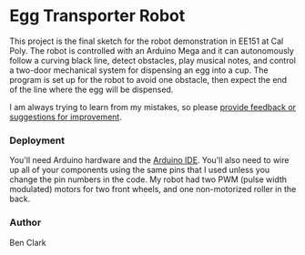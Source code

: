 # Egg Transporter Robot

This project is the final sketch for the robot demonstration in EE151 at Cal Poly. The robot is controlled with an Arduino Mega and it can autonomously follow a curving black line, detect obstacles, play musical notes, and control a two-door mechanical system for dispensing an egg into a cup. The program is set up for the robot to avoid one obstacle, then expect the end of the line where the egg will be dispensed.

I am always trying to learn from my mistakes, so please [provide feedback or suggestions for improvement](https://github.com/BenClark1/Final-Demo-Sketch/issues).

### Deployment
You'll need Arduino hardware and the [Arduino IDE](https://www.arduino.cc/en/main/software). You'll also need to wire up all of your components using the same pins that I used unless you change the pin numbers in the code. My robot had two PWM (pulse width modulated) motors for two front wheels, and one non-motorized roller in the back.

### Author
Ben Clark
